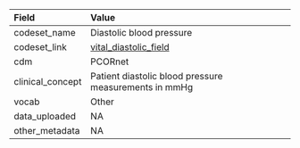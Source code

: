 |Field            |Value                                                 |
|:----------------|:-----------------------------------------------------|
|codeset_name     |Diastolic blood pressure                              |
|codeset_link     |[vital_diastolic_field](https://github.com/PEDSnet/Variable-Dictionary/blob/main/measurement/vital_diastolic_field.csv)|
|cdm              |PCORnet                                               |
|clinical_concept |Patient diastolic blood pressure measurements in mmHg |
|vocab            |Other                                                 |
|data_uploaded    |NA                                                    |
|other_metadata   |NA                                                    |
